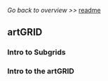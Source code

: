 _Go back to overview >>_ [readme](../README.md)

## artGRID

### Intro to Subgrids

### Intro to the artGRID


